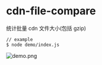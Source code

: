 # cdn-file-compare

统计批量 cdn 文件大小(包括 gzip)

```
// example
$ node demo/index.js
```

![demo.png](./assets/demo.png?raw=true)

